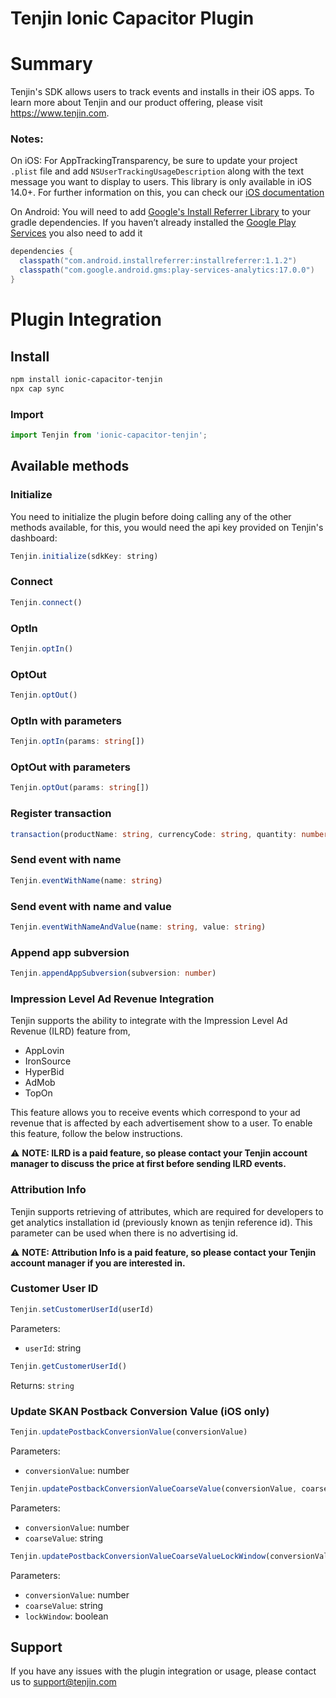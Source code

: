 # Tenjin Ionic Capacitor Plugin

# Summary

Tenjin's SDK allows users to track events and installs in their iOS apps. To learn more about Tenjin and our product offering, please visit https://www.tenjin.com.

### Notes:

On iOS:
For AppTrackingTransparency, be sure to update your project `.plist` file and add `NSUserTrackingUsageDescription` along with the text message you want to display to users. This library is only available in iOS 14.0+. For further information on this, you can check our [iOS documentation](https://github.com/tenjin/tenjin-ios-sdk#-skadnetwork-and-ios-15-advertiser-postbacks)
  
On Android:
You will need to add [Google's Install Referrer Library](https://developer.android.com/google/play/installreferrer/library.html) to your gradle dependencies. If you haven’t already installed the [Google Play Services](https://developers.google.com/android/guides/setup) you also need to add it
```gradle
dependencies {
  classpath("com.android.installreferrer:installreferrer:1.1.2")
  classpath("com.google.android.gms:play-services-analytics:17.0.0")
}
```

# Plugin Integration

## Install

```bash
npm install ionic-capacitor-tenjin
npx cap sync
```

### Import
```javascript
import Tenjin from 'ionic-capacitor-tenjin';
```

## Available methods

### Initialize
You need to initialize the plugin before doing calling any of the other methods available, for this, you would need the api key provided on Tenjin's dashboard:
```javascript
Tenjin.initialize(sdkKey: string)
```

### Connect
```typescript
Tenjin.connect()
```

### OptIn
```typescript
Tenjin.optIn()
```

### OptOut
```typescript
Tenjin.optOut()
```

### OptIn with parameters
```typescript
Tenjin.optIn(params: string[])
```

### OptOut with parameters
```typescript
Tenjin.optOut(params: string[])
```

### Register transaction
```typescript
transaction(productName: string, currencyCode: string, quantity: number, unitPrice: number)
```

### Send event with name
```typescript
Tenjin.eventWithName(name: string)
```

### Send event with name and value
```typescript
Tenjin.eventWithNameAndValue(name: string, value: string)
```

### Append app subversion
```typescript
Tenjin.appendAppSubversion(subversion: number)
```

### <a id="ilrd"></a>Impression Level Ad Revenue Integration

Tenjin supports the ability to integrate with the Impression Level Ad Revenue (ILRD) feature from,
- AppLovin
- IronSource
- HyperBid
- AdMob
- TopOn

This feature allows you to receive events which correspond to your ad revenue that is affected by each advertisement show to a user. To enable this feature, follow the below instructions.

:warning: **NOTE: ILRD is a paid feature, so please contact your Tenjin account manager to discuss the price at first before sending ILRD events.**

### <a id="attributionInfo"></a>Attribution Info

Tenjin supports retrieving of attributes, which are required for developers to get analytics installation id (previously known as tenjin reference id). This parameter can be used when there is no advertising id.

:warning: **NOTE: Attribution Info is a paid feature, so please contact your Tenjin account manager if you are interested in.**

### Customer User ID
```javascript
Tenjin.setCustomerUserId(userId)
```
Parameters:
- `userId`: string

```javascript
Tenjin.getCustomerUserId()
```
Returns: `string`

### Update SKAN Postback Conversion Value (iOS only)
```javascript
Tenjin.updatePostbackConversionValue(conversionValue)
```
Parameters:
- `conversionValue`: number

```javascript
Tenjin.updatePostbackConversionValueCoarseValue(conversionValue, coarseValue)
```
Parameters:
- `conversionValue`: number
- `coarseValue`: string

```javascript
Tenjin.updatePostbackConversionValueCoarseValueLockWindow(conversionValue, coarseValue, lockWindow)
```
Parameters:
- `conversionValue`: number
- `coarseValue`: string
- `lockWindow`: boolean

## Support
If you have any issues with the plugin integration or usage, please contact us to support@tenjin.com
